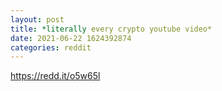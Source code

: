 ```yaml
--- 
layout: post 
title: *literally every crypto youtube video* 
date: 2021-06-22 1624392874 
categories: reddit 
--- 
```

https://redd.it/o5w65l